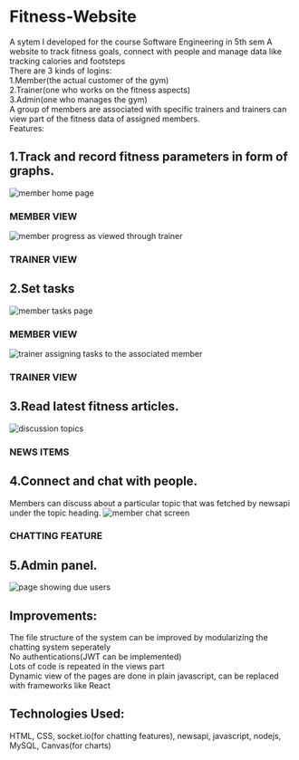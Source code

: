 # Fitness-Website
A sytem I developed for the course Software Engineering in 5th sem
A website to track fitness goals, connect with people and manage data like tracking calories and footsteps\
There are 3 kinds of logins:\
1.Member(the actual customer of the gym)\
2.Trainer(one who works on the fitness aspects)\
3.Admin(one who manages the gym)\
A group of members are associated with specific trainers and trainers can view part of the fitness data of assigned members.\
Features:
## 1.Track and record fitness parameters in form of graphs.
![member home page](https://user-images.githubusercontent.com/93126982/205687071-0db39a5d-1699-430b-9938-a4cc1ba03a54.png)
### MEMBER VIEW
![member progress as viewed through trainer](https://user-images.githubusercontent.com/93126982/205687097-88c67cfe-6e50-499b-be9a-04b0aa1b751a.png)
### TRAINER VIEW
## 2.Set tasks
![member tasks page](https://user-images.githubusercontent.com/93126982/205688085-22689d9b-60e1-4af6-b185-945e7b790d3c.png)
### MEMBER VIEW
![trainer assigning tasks to the associated member](https://user-images.githubusercontent.com/93126982/205688115-091616a3-0af4-4237-b7cc-c5393ca4644b.png)
### TRAINER VIEW
## 3.Read latest fitness articles.
![discussion topics](https://user-images.githubusercontent.com/93126982/205688339-f6963a6f-60a3-496d-bfb6-9e6a6567cf1c.png)
### NEWS ITEMS
## 4.Connect and chat with people.
Members can discuss about a particular topic that was fetched by newsapi under the topic heading.
![member chat screen](https://user-images.githubusercontent.com/93126982/205688499-394e488c-98ef-485b-9dc6-2a2c17126849.png)
### CHATTING FEATURE
## 5.Admin panel.
![page showing due users](https://user-images.githubusercontent.com/93126982/205688566-a692c6b8-f17f-400f-8f2b-f2e08433fe5e.png)
## Improvements:
The file structure of the system can be improved by modularizing the chatting system seperately\
No authentications(JWT can be implemented)\
Lots of code is repeated in the views part\
Dynamic view of the pages are done in plain javascript, can be replaced with frameworks like React
## Technologies Used:
HTML, CSS, socket.io(for chatting features), newsapi, javascript, nodejs, MySQL, Canvas(for charts)
